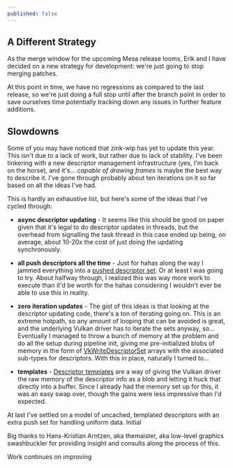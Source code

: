 ```yaml
---
published: false
---
```

## A Different Strategy

As the merge window for the upcoming Mesa release looms, Erik and I have decided on a new strategy for development: we're just going to stop merging patches.

At this point in time, we have no regressions as compared to the last release, so we're just doing a full stop until after the branch point in order to save ourselves time potentially tracking down any issues in further feature additions.

## Slowdowns
Some of you may have noticed that zink-wip has yet to update this year. This isn't due to a lack of work, but rather due to lack of stability. I've been tinkering with a new descriptor management infrastructure (yes, I'm back on the horse), and it's... _capable of drawing frames_ is maybe the best way to describe it. I've gone through probably about ten iterations on it so far based on all the ideas I've had.

This is hardly an exhaustive list, but here's some of the ideas that I've cycled through:
* **async descriptor updating** - It seems like this should be good on paper given that it's legal to do descriptor updates in threads, but the overhead from signalling the task thread in this case ended up being, on average, about 10-20x the cost of just doing the updating synchronously.

* **all push descriptors all the time** - Just for hahas along the way I jammed everything into a [pushed descriptor set](https://www.khronos.org/registry/vulkan/specs/1.2-extensions/man/html/VK_KHR_push_descriptor.html). Or at least I was going to try. About halfway through, I realized this was way more work to execute than it'd be worth for the hahas considering I wouldn't ever be able to use this in reality.

* **zero iteration updates** - The gist of this ideas is that looking at the descriptor updating code, there's a ton of iterating going on. This is an extreme hotpath, so any amount of looping that can be avoided is great, and the underlying Vulkan driver has to iterate the sets anyway, so... Eventually I managed to throw a bunch of memory at the problem and do all the setup during pipeline init, giving me pre-initialized blobs of memory in the form of [VkWriteDescriptorSet](https://www.khronos.org/registry/vulkan/specs/1.2-extensions/man/html/VkWriteDescriptorSet.html) arrays with the associated sub-types for descriptors. With this in place, naturally I turned to...

* **templates** - [Descriptor templates](https://www.khronos.org/registry/vulkan/specs/1.2-extensions/man/html/VK_KHR_descriptor_update_template.html) are a way of giving the Vulkan driver the raw memory of the descriptor info as a blob and letting it huck that directly into a buffer. Since I already had the memory set up for this, it was an easy swap over, though the gains were less impressive than I'd expected.

At last I've settled on a model of uncached, templated descriptors with an extra push set for handling uniform data. Initial 

Big thanks to Hans-Kristian Arntzen, aka themaister, aka low-level graphics swashbuckler for providing insight and consults along the process of this.

Work continues on improving 